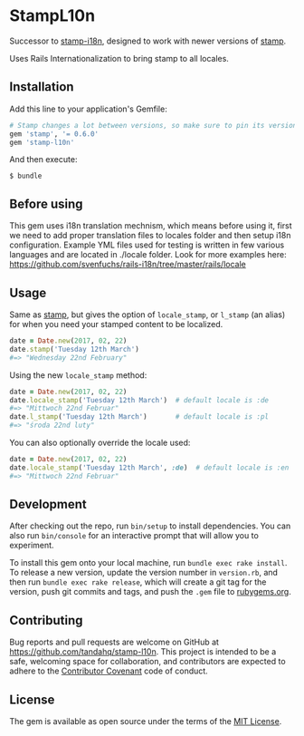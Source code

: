 # StampL10n

Successor to [stamp-i18n](https://github.com/karpiu/stamp-i18n), designed to work with newer versions of [stamp](https://github.com/jeremyw/stamp).

Uses Rails Internationalization to bring stamp to all locales.

## Installation

Add this line to your application's Gemfile:

```ruby
# Stamp changes a lot between versions, so make sure to pin its version
gem 'stamp', '= 0.6.0'
gem 'stamp-l10n'
```

And then execute:

    $ bundle

## Before using

This gem uses i18n translation mechnism, which means before using it, first we need to add proper translation files to locales folder and then setup i18n configuration. Example YML files used for testing is written in few various languages and are located in ./locale folder. Look for more examples here: https://github.com/svenfuchs/rails-i18n/tree/master/rails/locale

## Usage

Same as [stamp](https://github.com/jeremyw/stamp), but gives the option of `locale_stamp`, or `l_stamp` (an alias) for when you need your stamped content to be localized.

```ruby
date = Date.new(2017, 02, 22)
date.stamp('Tuesday 12th March')
#=> "Wednesday 22nd February"
```

Using the new `locale_stamp` method:

```ruby
date = Date.new(2017, 02, 22)
date.locale_stamp('Tuesday 12th March')  # default locale is :de
#=> "Mittwoch 22nd Februar"
date.l_stamp('Tuesday 12th March')       # default locale is :pl
#=> "środa 22nd luty"
```

You can also optionally override the locale used:

```ruby
date = Date.new(2017, 02, 22)
date.locale_stamp('Tuesday 12th March', :de)  # default locale is :en
#=> "Mittwoch 22nd Februar"
```

## Development

After checking out the repo, run `bin/setup` to install dependencies. You can also run `bin/console` for an interactive prompt that will allow you to experiment.

To install this gem onto your local machine, run `bundle exec rake install`. To release a new version, update the version number in `version.rb`, and then run `bundle exec rake release`, which will create a git tag for the version, push git commits and tags, and push the `.gem` file to [rubygems.org](https://rubygems.org).

## Contributing

Bug reports and pull requests are welcome on GitHub at https://github.com/tandahq/stamp-l10n. This project is intended to be a safe, welcoming space for collaboration, and contributors are expected to adhere to the [Contributor Covenant](http://contributor-covenant.org) code of conduct.


## License

The gem is available as open source under the terms of the [MIT License](http://opensource.org/licenses/MIT).
